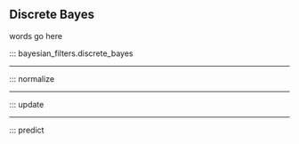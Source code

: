 ## Discrete Bayes

words go here

::: bayesian_filters.discrete_bayes

-----

::: normalize

-----

::: update

-----

::: predict
